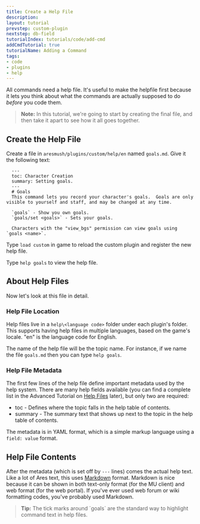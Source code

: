 ```yaml
---
title: Create a Help File
description:
layout: tutorial
prevstep: custom-plugin
nextstep: db-field
tutorialIndex: tutorials/code/add-cmd
addCmdTutorial: true
tutorialName: Adding a Command
tags: 
- code
- plugins
- help
---
```


All commands need a help file.  It's useful to make the helpfile first because it lets you think about what the commands are actually supposed to do _before_ you code them.

> <i class="fa fa-exclamation-triangle"></i> **Note:** In this tutorial, we're going to start by creating the final file, and then take it apart to see how it all goes together.

## Create the Help File

Create a file in `aresmush/plugins/custom/help/en` named `goals.md`.  Give it the following text:

      ---
      toc: Character Creation
      summary: Setting goals.
      ---
      # Goals
      This command lets you record your character's goals.  Goals are only visible to yourself and staff, and may be changed at any time.
    
      `goals` - Show you own goals.
      `goals/set <goals>` - Sets your goals.
    
      Characters with the "view_bgs" permission can view goals using `goals <name>`.

Type `load custom` in game to reload the custom plugin and register the new help file.

Type `help goals` to view the help file.

## About Help Files

Now let's look at this file in detail.

### Help File Location

Help files live in a `help\<language code>` folder under each plugin's folder.  This supports having help files in multiple languages, based on the game's locale.  "en" is the language code for English.  

The name of the help file will be the topic name.  For instance, if we name the file `goals.md` then you can type `help goals`.

### Help File Metadata

The first few lines of the help file define important metadata used by the help system.   There are many help fields available (you can find a complete list in the Advanced Tutorial on [Help Files](/tutorials/code/help.html) later), but only two are required:

* toc - Defines where the topic falls in the help table of contents.
* summary - The summary text that shows up next to the topic in the help table of contents.

The metadata is in YAML format, which is a simple markup language using a `field: value` format. 

## Help File Contents

After the metadata (which is set off by `---` lines) comes the actual help text.  Like a lot of Ares text, this uses [Markdown](https://daringfireball.net/projects/markdown/syntax) format.  Markdown is nice because it can be shown in both text-only format (for the MU client) and web format (for the web portal).  If you've ever used web forum or wiki formatting codes, you've probably used Markdown.

> <i class="fa fa-info-circle"></i> **Tip:** The tick marks around \`goals\` are the standard way to highlight command text in help files.